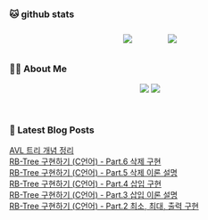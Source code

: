 
###  🐱 github stats  

<div id="main" align="center">
    <img src="https://github-readme-stats.vercel.app/api?username=Kojaewoong0504&count_private=true&show_icons=true&theme=tokyonight"
        style="height: auto; margin-left: 20px; margin-right: 20px; padding: 10px;"/>
    <img src="https://github-readme-stats.vercel.app/api/top-langs/?username=Kojaewoong0504&layout=compact"   
        style="height: auto; margin-left: 20px; margin-right: 20px; padding: 10px;"/>
</div>

###  💁‍♀️ About Me  
<p align="center">
    <a href="https://www.gowoong.com/"><img src="https://img.shields.io/badge/Blog-FF5722?style=flat-square&logo=Blogger&logoColor=white"/></a>
    <a href="mailto:jaewoong.ko0504@gmail.com"><img src="https://img.shields.io/badge/Gmail-d14836?style=flat-square&logo=Gmail&logoColor=white&link=ilovefran.ofm@gmail.com"/></a>
</p>

<br>

### 📕 Latest Blog Posts   

<a href ="https://www.gowoong.com/107"> AVL 트리 개념 정리 </a> <br>
<a href ="https://www.gowoong.com/106"> RB-Tree 구현하기 (C언어) - Part.6 삭제 구현 </a> <br>
<a href ="https://www.gowoong.com/105"> RB-Tree 구현하기 (C언어) - Part.5 삭제 이론 설명 </a> <br>
<a href ="https://www.gowoong.com/104"> RB-Tree 구현하기 (C언어) - Part.4 삽입 구현 </a> <br>
<a href ="https://www.gowoong.com/103"> RB-Tree 구현하기 (C언어) - Part.3 삽입 이론 설명 </a> <br>
<a href ="https://www.gowoong.com/102"> RB-Tree 구현하기 (C언어) - Part.2 최소, 최대, 출력 구현 </a> <br>
